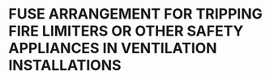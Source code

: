# FUSE ARRANGEMENT FOR TRIPPING FIRE LIMITERS OR OTHER SAFETY APPLIANCES IN VENTILATION INSTALLATIONS